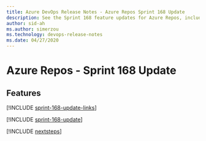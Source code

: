 ```yaml
---
title: Azure DevOps Release Notes - Azure Repos Sprint 168 Update
description: See the Sprint 168 feature updates for Azure Repos, including next steps.
author: sid-ah
ms.author: simerzou
ms.technology: devops-release-notes
ms.date: 04/27/2020
---
```


# Azure Repos - Sprint 168 Update

## Features

[!INCLUDE [sprint-168-update-links](../includes/repos/sprint-168-update-links.md)]

[!INCLUDE [sprint-168-update](../includes/repos/sprint-168-update.md)]

[!INCLUDE [nextsteps](../includes/nextsteps.md)]
